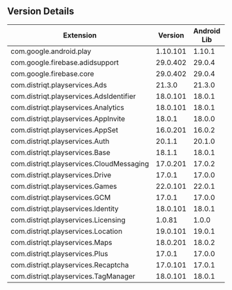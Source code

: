 ## Version Details

| Extension | Version | Android Lib | iOS Lib |
| --- | --- | --- | --- |
| com.google.android.play | 1.10.101 | 1.10.1 |  |
| com.google.firebase.adidsupport | 29.0.402 | 29.0.4 | 8.15.0 |
| com.google.firebase.core | 29.0.402 | 29.0.4 | 8.15.0 |
| com.distriqt.playservices.Ads | 21.3.0 | 21.3.0 |  |
| com.distriqt.playservices.AdsIdentifier | 18.0.101 | 18.0.1 |  |
| com.distriqt.playservices.Analytics | 18.0.101 | 18.0.1 |  |
| com.distriqt.playservices.AppInvite | 18.0.1 | 18.0.0 |  |
| com.distriqt.playservices.AppSet | 16.0.201 | 16.0.2 |  |
| com.distriqt.playservices.Auth | 20.1.1 | 20.1.0 |  |
| com.distriqt.playservices.Base | 18.1.1 | 18.0.1 |  |
| com.distriqt.playservices.CloudMessaging | 17.0.201 | 17.0.2 |  |
| com.distriqt.playservices.Drive | 17.0.1 | 17.0.0 |  |
| com.distriqt.playservices.Games | 22.0.101 | 22.0.1 |  |
| com.distriqt.playservices.GCM | 17.0.1 | 17.0.0 |  |
| com.distriqt.playservices.Identity | 18.0.101 | 18.0.1 |  |
| com.distriqt.playservices.Licensing | 1.0.81 | 1.0.0 |  |
| com.distriqt.playservices.Location | 19.0.101 | 19.0.1 |  |
| com.distriqt.playservices.Maps | 18.0.201 | 18.0.2 |  |
| com.distriqt.playservices.Plus | 17.0.1 | 17.0.0 |  |
| com.distriqt.playservices.Recaptcha | 17.0.101 | 17.0.1 |  |
| com.distriqt.playservices.TagManager | 18.0.101 | 18.0.1 |  |
